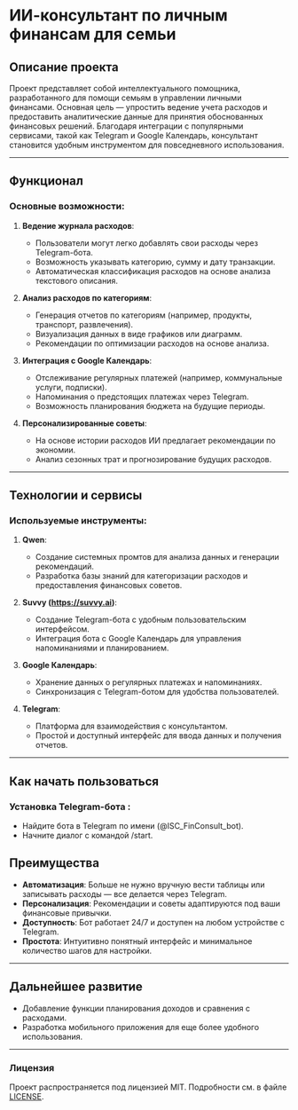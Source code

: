 # ИИ-консультант по личным финансам для семьи

## Описание проекта
Проект представляет собой интеллектуального помощника, разработанного для помощи семьям в управлении личными финансами. Основная цель — упростить ведение учета расходов и предоставить аналитические данные для принятия обоснованных финансовых решений. Благодаря интеграции с популярными сервисами, такой как Telegram и Google Календарь, консультант становится удобным инструментом для повседневного использования.

---

## Функционал

### Основные возможности:
1. **Ведение журнала расходов**:
   - Пользователи могут легко добавлять свои расходы через Telegram-бота.
   - Возможность указывать категорию, сумму и дату транзакции.
   - Автоматическая классификация расходов на основе анализа текстового описания.

2. **Анализ расходов по категориям**:
   - Генерация отчетов по категориям (например, продукты, транспорт, развлечения).
   - Визуализация данных в виде графиков или диаграмм.
   - Рекомендации по оптимизации расходов на основе анализа.

3. **Интеграция с Google Календарь**:
   - Отслеживание регулярных платежей (например, коммунальные услуги, подписки).
   - Напоминания о предстоящих платежах через Telegram.
   - Возможность планирования бюджета на будущие периоды.

4. **Персонализированные советы**:
   - На основе истории расходов ИИ предлагает рекомендации по экономии.
   - Анализ сезонных трат и прогнозирование будущих расходов.

---

## Технологии и сервисы

### Используемые инструменты:
1. **Qwen**:
   - Создание системных промтов для анализа данных и генерации рекомендаций.
   - Разработка базы знаний для категоризации расходов и предоставления финансовых советов.

2. **Suvvy (https://suvvy.ai)**:
   - Создание Telegram-бота с удобным пользовательским интерфейсом.
   - Интеграция бота с Google Календарь для управления напоминаниями и планированием.

3. **Google Календарь**:
   - Хранение данных о регулярных платежах и напоминаниях.
   - Синхронизация с Telegram-ботом для удобства пользователей.

4. **Telegram**:
   - Платформа для взаимодействия с консультантом.
   - Простой и доступный интерфейс для ввода данных и получения отчетов.

---
## Как начать пользоваться

### Установка Telegram-бота :
   - Найдите бота в Telegram по имени (@ISC_FinConsult_bot).
   - Начните диалог с командой /start.

## Преимущества

- **Автоматизация**: Больше не нужно вручную вести таблицы или записывать расходы — все делается через Telegram.
- **Персонализация**: Рекомендации и советы адаптируются под ваши финансовые привычки.
- **Доступность**: Бот работает 24/7 и доступен на любом устройстве с Telegram.
- **Простота**: Интуитивно понятный интерфейс и минимальное количество шагов для настройки.

---

## Дальнейшее развитие

- Добавление функции планирования доходов и сравнения с расходами.
- Разработка мобильного приложения для еще более удобного использования.


---

### Лицензия

Проект распространяется под лицензией MIT. Подробности см. в файле [LICENSE](LICENSE).
